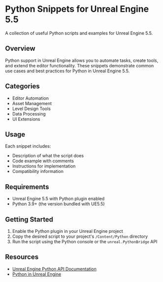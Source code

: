# Python Snippets for Unreal Engine 5.5

A collection of useful Python scripts and examples for Unreal Engine 5.5.

## Overview

Python support in Unreal Engine allows you to automate tasks, create tools, and extend the editor functionality. These snippets demonstrate common use cases and best practices for Python in Unreal Engine 5.5.

## Categories

- Editor Automation
- Asset Management
- Level Design Tools
- Data Processing
- UI Extensions

## Usage

Each snippet includes:
- Description of what the script does
- Code example with comments
- Instructions for implementation
- Compatibility information

## Requirements

- Unreal Engine 5.5 with Python plugin enabled
- Python 3.9+ (the version bundled with UE5.5)

## Getting Started

1. Enable the Python plugin in your Unreal Engine project
2. Copy the desired script to your project's `/Content/Python` directory
3. Run the script using the Python console or the `unreal.PythonBridge` API

## Resources

- [Unreal Engine Python API Documentation](https://docs.unrealengine.com/5.5/en-US/PythonAPI/)
- [Python in Unreal Engine](https://docs.unrealengine.com/5.5/en-US/scripting-the-unreal-editor-using-python/) 